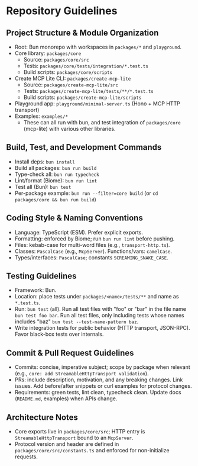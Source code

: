 # Repository Guidelines

## Project Structure & Module Organization
- Root: Bun monorepo with workspaces in `packages/*` and `playground`.
- Core library: `packages/core`
  - Source: `packages/core/src`
  - Tests: `packages/core/tests/integration/*.test.ts`
  - Build scripts: `packages/core/scripts`
- Create MCP Lite CLI: `packages/create-mcp-lite`
  - Source: `packages/create-mcp-lite/src`
  - Tests: `packages/create-mcp-lite/tests/**/*.test.ts`
  - Build scripts: `packages/create-mcp-lite/scripts`
- Playground app: `playground/minimal-server.ts` (Hono + MCP HTTP transport)
- Examples: `examples/*`
  - These can all run with bun, and test integration of `packages/core` (mcp-lite) with various other libraries.

## Build, Test, and Development Commands
- Install deps: `bun install`
- Build all packages: `bun run build`
- Type-check all: `bun run typecheck`
- Lint/format (Biome): `bun run lint`
- Test all (Bun): `bun test`
- Per-package example: `bun run --filter=core build` (or `cd packages/core && bun run build`)

## Coding Style & Naming Conventions
- Language: TypeScript (ESM). Prefer explicit exports.
- Formatting: enforced by Biome; run `bun run lint` before pushing.
- Files: kebab-case for multi-word files (e.g., `transport-http.ts`).
- Classes: `PascalCase` (e.g., `McpServer`). Functions/vars: `camelCase`.
- Types/interfaces: `PascalCase`; constants `SCREAMING_SNAKE_CASE`.

## Testing Guidelines
- Framework: Bun.
- Location: place tests under `packages/<name>/tests/**` and name as `*.test.ts`.
- Run: `bun test` (all). Run all test files with "foo" or "bar" in the file name `bun test foo bar`. Run all test files, only including tests whose names includes "baz" `bun test --test-name-pattern baz`.
- Write integration tests for public behavior (HTTP transport, JSON-RPC). Favor black-box tests over internals.

## Commit & Pull Request Guidelines
- Commits: concise, imperative subject; scope by package when relevant (e.g., `core: add StreamableHttpTransport validation`).
- PRs: include description, motivation, and any breaking changes. Link issues. Add before/after snippets or curl examples for protocol changes.
- Requirements: green tests, lint clean, typecheck clean. Update docs (`README.md`, examples) when APIs change.

## Architecture Notes
- Core exports live in `packages/core/src`; HTTP entry is `StreamableHttpTransport` bound to an `McpServer`.
- Protocol version and header are defined in `packages/core/src/constants.ts` and enforced for non-initialize requests.
